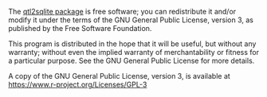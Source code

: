 The [qtl2sqlite package](https://github.com/kbroman/qtl2sqlite) is
free software; you can redistribute it and/or modify it under the
terms of the GNU General Public License, version 3, as published by
the Free Software Foundation.

This program is distributed in the hope that it will be useful, but
without any warranty; without even the implied warranty of
merchantability or fitness for a particular purpose.  See the GNU
General Public License for more details.

A copy of the GNU General Public License, version 3, is available at
<https://www.r-project.org/Licenses/GPL-3>
